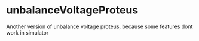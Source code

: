 # unbalanceVoltageProteus
Another version of unbalance voltage proteus, because some features dont work in simulator
